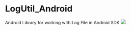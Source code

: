 # LogUtil_Android
Android Library for working with Log File in Android SDK
[![](https://jitpack.io/v/narenrecw1/LogUtil_Android.svg)](https://jitpack.io/#narenrecw1/LogUtil_Android)
